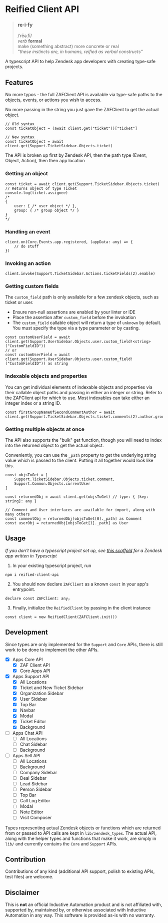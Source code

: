 # Reified Client API

> ### re·i·fy
> /ˈrēəˌfī/<br>
> *verb* **formal**<br>
> make (something abstract) more concrete or real<br>
> *"these instincts are, in humans, reified as verbal constructs"*

A typescript API to help Zendesk app developers with creating type-safe projects. 

## Features

No more typos - the full ZAFClient API is available via type-safe paths to the objects, events, or actions you wish to access.

No more passing in the string you just gave the ZAFClient to get the actual object. 
```
// Old syntax
const ticketObject = (await client.get("ticket"))["ticket"]

// New syntax
const ticketObject = await client.get(Support.TicketSidebar.Objects.ticket)
```

The API is broken up first by Zendesk API, then the path type (Event, Object, Action), then then app location

### Getting an object
```
const ticket = await client.get(Support.TicketSidebar.Objects.ticket) // Returns object of type Ticket
console.log(ticket.assignee)
/*
{
    user: { /* user object */ },
    group: { /* group object */ }
}
*/
```

### Handling an event
```
client.on(Core.Events.app.registered, (appData: any) => {
    // do stuff
})
```

### Invoking an action
```
client.invoke(Support.TicketSidebar.Actions.ticketFields(2).enable)
```

### Getting custom fields
The `custom_field` path is only available for a few zendesk objects, such as ticket or user.
- Ensure non-null assertions are enabled by your linter or IDE
- Place the assertion after `custom_field` before the invokation
- The `custom_field` callable object will return a type of `unknown` by default. You must specify the type via a type parameter or by casting.
```
const customUserField = await client.get(Support.UserSidebar.Objects.user.custom_field!<string>("CustomFieldID"))
// or
const customUserField = await client.get(Support.UserSidebar.Objects.user.custom_field!("CustomFieldID")) as string
```

### Indexable objects and properties
You can get individual elements of indexable objects and properties via their callable object paths and passing in either an integer or string.
Refer to the ZAFClient api for which to use. Most indexables can take either an integer index or a string ID.
```
const firstGroupNameOfSecondCommentAuthor = await client.get(Support.TicketSidebar.Objects.ticket.comments(2).author.groups(1).name)
```

### Getting multiple objects at once
The API also supports the "bulk" get function, though you will need to index into the returned object to get the actual object.

Conveniently, you can use the `_path` property to get the underlying string value which is passed to the client. Putting it all together would look like this.
```
const objsToGet = [
    Support.TicketSidebar.Objects.ticket.comment,
    Support.Common.Objects.currentUser
]

const returnedObj = await client.get(objsToGet) // type: { [key: string]: any }

// Comment and User interfaces are available for import, along with many others
const commentObj = returnedObj[objsToGet[0]._path] as Comment
const userObj = returnedObj[objsToGet[1]._path] as User 
```

## Usage

*If you don't have a typescript project set up, see [this scaffold](https://github.com/Joshlha/zd-ts-react) for a Zendesk app written in Typescript*

1. In your existing typescript project, run 
```
npm i reified-client-api
```
2. You should now declare `ZAFClient` as a known `const` in your app's entrypoint.
```
declare const ZAFClient: any;
```
3. Finally, initialize the `ReifiedClient` by passing in the client instance
```
const client = new ReifiedClient(ZAFClient.init())
```

## Development

Since types are only implemented for the `Support` and `Core` APIs, there is still work to be done to implement the other APIs. 


- [x] Apps Core API
    - [x] ZAF Client API
    - [x] Core Apps API
- [x] Apps Support API
    - [x] All Locations
    - [x] Ticket and New Ticket Sidebar
    - [x] Organization Sidebar
    - [x] User Sidebar
    - [x] Top Bar
    - [x] Navbar
    - [x] Modal
    - [x] Ticket Editor
    - [x] Background
- [ ] Apps Chat API
    - [ ] All Locations
    - [ ] Chat Sidebar
    - [ ] Background
- [ ] Apps Sell API
    - [ ] All Locations
    - [ ] Background
    - [ ] Company Sidebar
    - [ ] Deal Sidebar
    - [ ] Lead Sidebar
    - [ ] Person Sidebar
    - [ ] Top Bar
    - [ ] Call Log Editor
    - [ ] Modal
    - [ ] Note Editor
    - [ ] Visit Composer

Types representing actual Zendesk objects or functions which are returned from or passed to API calls are kept in `lib/zendesk_types`. The actual API, along with the helper types and functions that make it work, are simply in `lib/` and currently contains the `Core` and `Support` APIs.

## Contribution

Contributions of any kind (additional API support, polish to existing APIs, test files) are welcome.

## Disclaimer

This is **not** an official Inductive Automation product and is not affiliated with, supported by, maintained by, or
otherwise associated with Inductive Automation in any way. This software is provided as-is with no warranty.
